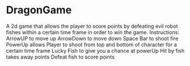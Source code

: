 # DragonGame
A 2d game that allows the player to score points by defeating evil robot fishes within a certain time frame in order to win the game.
Instructions: 
ArrowUP to move up
ArrowDown to move down
Space Bar to shoot fire
PowerUp allows Player to shoot from top and bottom of character for a certain time frame
Lucky Fish to give you a chance at powerUp
Hit by fish takes away points
Defeat fish to score points
